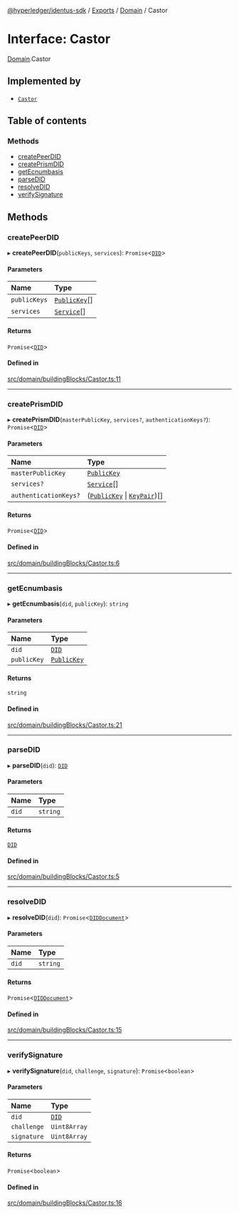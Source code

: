 [@hyperledger/identus-sdk](../README.md) / [Exports](../modules.md) / [Domain](../modules/Domain.md) / Castor

# Interface: Castor

[Domain](../modules/Domain.md).Castor

## Implemented by

- [`Castor`](../classes/Castor.md)

## Table of contents

### Methods

- [createPeerDID](Domain.Castor.md#createpeerdid)
- [createPrismDID](Domain.Castor.md#createprismdid)
- [getEcnumbasis](Domain.Castor.md#getecnumbasis)
- [parseDID](Domain.Castor.md#parsedid)
- [resolveDID](Domain.Castor.md#resolvedid)
- [verifySignature](Domain.Castor.md#verifysignature)

## Methods

### createPeerDID

▸ **createPeerDID**(`publicKeys`, `services`): `Promise`\<[`DID`](../classes/Domain.DID.md)\>

#### Parameters

| Name | Type |
| :------ | :------ |
| `publicKeys` | [`PublicKey`](../classes/Domain.PublicKey.md)[] |
| `services` | [`Service`](../classes/Domain.Service.md)[] |

#### Returns

`Promise`\<[`DID`](../classes/Domain.DID.md)\>

#### Defined in

[src/domain/buildingBlocks/Castor.ts:11](https://github.com/hyperledger-identus/sdk-ts/blob/966e04ee4b9d4ba9d1e404c4d3d062abcf854530/src/domain/buildingBlocks/Castor.ts#L11)

___

### createPrismDID

▸ **createPrismDID**(`masterPublicKey`, `services?`, `authenticationKeys?`): `Promise`\<[`DID`](../classes/Domain.DID.md)\>

#### Parameters

| Name | Type |
| :------ | :------ |
| `masterPublicKey` | [`PublicKey`](../classes/Domain.PublicKey.md) |
| `services?` | [`Service`](../classes/Domain.Service.md)[] |
| `authenticationKeys?` | ([`PublicKey`](../classes/Domain.PublicKey.md) \| [`KeyPair`](../classes/Domain.KeyPair.md))[] |

#### Returns

`Promise`\<[`DID`](../classes/Domain.DID.md)\>

#### Defined in

[src/domain/buildingBlocks/Castor.ts:6](https://github.com/hyperledger-identus/sdk-ts/blob/966e04ee4b9d4ba9d1e404c4d3d062abcf854530/src/domain/buildingBlocks/Castor.ts#L6)

___

### getEcnumbasis

▸ **getEcnumbasis**(`did`, `publicKey`): `string`

#### Parameters

| Name | Type |
| :------ | :------ |
| `did` | [`DID`](../classes/Domain.DID.md) |
| `publicKey` | [`PublicKey`](../classes/Domain.PublicKey.md) |

#### Returns

`string`

#### Defined in

[src/domain/buildingBlocks/Castor.ts:21](https://github.com/hyperledger-identus/sdk-ts/blob/966e04ee4b9d4ba9d1e404c4d3d062abcf854530/src/domain/buildingBlocks/Castor.ts#L21)

___

### parseDID

▸ **parseDID**(`did`): [`DID`](../classes/Domain.DID.md)

#### Parameters

| Name | Type |
| :------ | :------ |
| `did` | `string` |

#### Returns

[`DID`](../classes/Domain.DID.md)

#### Defined in

[src/domain/buildingBlocks/Castor.ts:5](https://github.com/hyperledger-identus/sdk-ts/blob/966e04ee4b9d4ba9d1e404c4d3d062abcf854530/src/domain/buildingBlocks/Castor.ts#L5)

___

### resolveDID

▸ **resolveDID**(`did`): `Promise`\<[`DIDDocument`](../classes/Domain.DIDDocument.md)\>

#### Parameters

| Name | Type |
| :------ | :------ |
| `did` | `string` |

#### Returns

`Promise`\<[`DIDDocument`](../classes/Domain.DIDDocument.md)\>

#### Defined in

[src/domain/buildingBlocks/Castor.ts:15](https://github.com/hyperledger-identus/sdk-ts/blob/966e04ee4b9d4ba9d1e404c4d3d062abcf854530/src/domain/buildingBlocks/Castor.ts#L15)

___

### verifySignature

▸ **verifySignature**(`did`, `challenge`, `signature`): `Promise`\<`boolean`\>

#### Parameters

| Name | Type |
| :------ | :------ |
| `did` | [`DID`](../classes/Domain.DID.md) |
| `challenge` | `Uint8Array` |
| `signature` | `Uint8Array` |

#### Returns

`Promise`\<`boolean`\>

#### Defined in

[src/domain/buildingBlocks/Castor.ts:16](https://github.com/hyperledger-identus/sdk-ts/blob/966e04ee4b9d4ba9d1e404c4d3d062abcf854530/src/domain/buildingBlocks/Castor.ts#L16)
